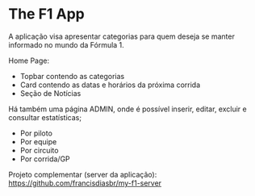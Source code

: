 # The F1 App 

A aplicação visa apresentar categorias para quem deseja se manter informado no mundo da Fórmula 1.

Home Page:
- Topbar contendo as categorias
- Card contendo as datas e horários da próxima corrida
- Seção de Notícias 

Há também uma página ADMIN, onde é possível inserir, editar, excluir e consultar estatísticas;
- Por piloto
- Por equipe
- Por circuito
- Por corrida/GP

Projeto complementar (server da aplicação):
https://github.com/francisdiasbr/my-f1-server

